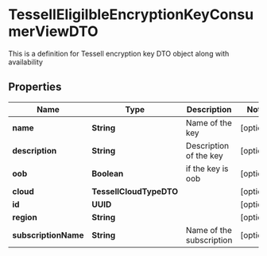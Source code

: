

# TessellEligilbleEncryptionKeyConsumerViewDTO

This is a definition for Tessell encryption key DTO object along with availability

## Properties

Name | Type | Description | Notes
------------ | ------------- | ------------- | -------------
**name** | **String** | Name of the key |  [optional]
**description** | **String** | Description of the key |  [optional]
**oob** | **Boolean** | if the key is oob |  [optional]
**cloud** | **TessellCloudTypeDTO** |  |  [optional]
**id** | **UUID** |  |  [optional]
**region** | **String** |  |  [optional]
**subscriptionName** | **String** | Name of the subscription |  [optional]



